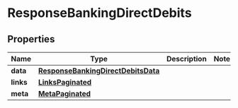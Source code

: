 
# ResponseBankingDirectDebits

## Properties
Name | Type | Description | Notes
------------ | ------------- | ------------- | -------------
**data** | [**ResponseBankingDirectDebitsData**](ResponseBankingDirectDebitsData.md) |  | 
**links** | [**LinksPaginated**](LinksPaginated.md) |  | 
**meta** | [**MetaPaginated**](MetaPaginated.md) |  | 



